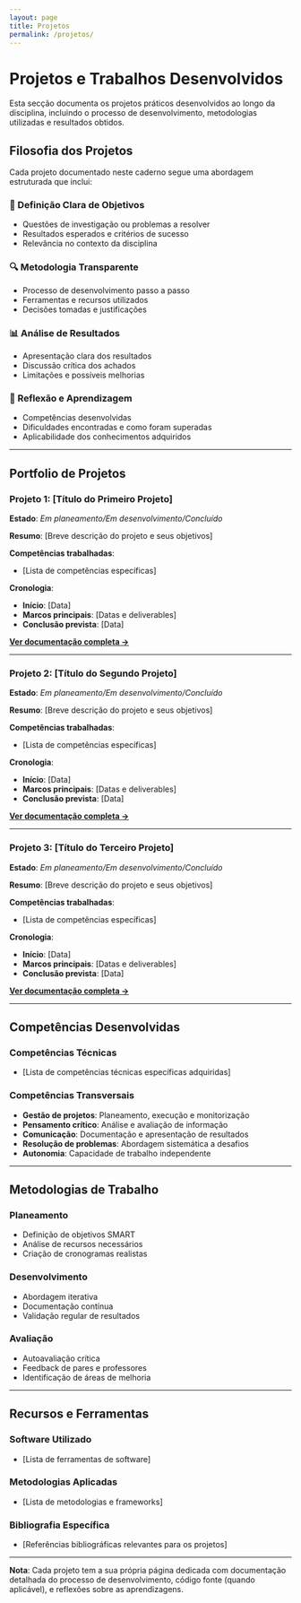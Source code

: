```yaml
---
layout: page
title: Projetos
permalink: /projetos/
---
```


# Projetos e Trabalhos Desenvolvidos

Esta secção documenta os projetos práticos desenvolvidos ao longo da disciplina, incluindo o processo de desenvolvimento, metodologias utilizadas e resultados obtidos.

## Filosofia dos Projetos

Cada projeto documentado neste caderno segue uma abordagem estruturada que inclui:

### 🎯 Definição Clara de Objetivos
- Questões de investigação ou problemas a resolver
- Resultados esperados e critérios de sucesso
- Relevância no contexto da disciplina

### 🔍 Metodologia Transparente
- Processo de desenvolvimento passo a passo
- Ferramentas e recursos utilizados
- Decisões tomadas e justificações

### 📊 Análise de Resultados
- Apresentação clara dos resultados
- Discussão crítica dos achados
- Limitações e possíveis melhorias

### 🤔 Reflexão e Aprendizagem
- Competências desenvolvidas
- Dificuldades encontradas e como foram superadas
- Aplicabilidade dos conhecimentos adquiridos

---

## Portfolio de Projetos

### Projeto 1: [Título do Primeiro Projeto]
**Estado**: *Em planeamento/Em desenvolvimento/Concluído*

**Resumo**: [Breve descrição do projeto e seus objetivos]

**Competências trabalhadas**:
- [Lista de competências específicas]

**Cronologia**:
- **Início**: [Data]
- **Marcos principais**: [Datas e deliverables]
- **Conclusão prevista**: [Data]

[**Ver documentação completa →**](#)

---

### Projeto 2: [Título do Segundo Projeto]
**Estado**: *Em planeamento/Em desenvolvimento/Concluído*

**Resumo**: [Breve descrição do projeto e seus objetivos]

**Competências trabalhadas**:
- [Lista de competências específicas]

**Cronologia**:
- **Início**: [Data]
- **Marcos principais**: [Datas e deliverables]
- **Conclusão prevista**: [Data]

[**Ver documentação completa →**](#)

---

### Projeto 3: [Título do Terceiro Projeto]
**Estado**: *Em planeamento/Em desenvolvimento/Concluído*

**Resumo**: [Breve descrição do projeto e seus objetivos]

**Competências trabalhadas**:
- [Lista de competências específicas]

**Cronologia**:
- **Início**: [Data]
- **Marcos principais**: [Datas e deliverables]
- **Conclusão prevista**: [Data]

[**Ver documentação completa →**](#)

---

## Competências Desenvolvidas

### Competências Técnicas
- [Lista de competências técnicas específicas adquiridas]

### Competências Transversais
- **Gestão de projetos**: Planeamento, execução e monitorização
- **Pensamento crítico**: Análise e avaliação de informação
- **Comunicação**: Documentação e apresentação de resultados
- **Resolução de problemas**: Abordagem sistemática a desafios
- **Autonomia**: Capacidade de trabalho independente

---

## Metodologias de Trabalho

### Planeamento
- Definição de objetivos SMART
- Análise de recursos necessários
- Criação de cronogramas realistas

### Desenvolvimento
- Abordagem iterativa
- Documentação contínua
- Validação regular de resultados

### Avaliação
- Autoavaliação crítica
- Feedback de pares e professores
- Identificação de áreas de melhoria

---

## Recursos e Ferramentas

### Software Utilizado
- [Lista de ferramentas de software]

### Metodologias Aplicadas
- [Lista de metodologias e frameworks]

### Bibliografia Específica
- [Referências bibliográficas relevantes para os projetos]

---

**Nota**: Cada projeto tem a sua própria página dedicada com documentação detalhada do processo de desenvolvimento, código fonte (quando aplicável), e reflexões sobre as aprendizagens.